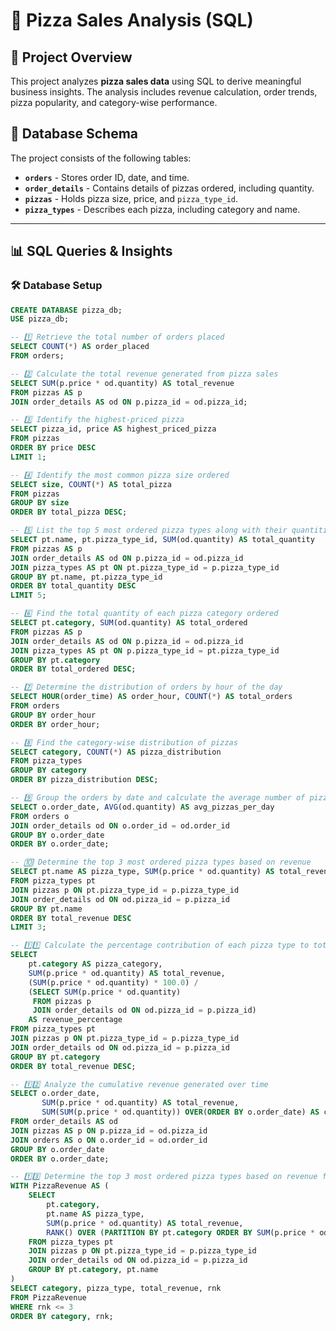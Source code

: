 # 🍕 Pizza Sales Analysis (SQL)

## 📌 Project Overview  
This project analyzes **pizza sales data** using SQL to derive meaningful business insights. The analysis includes revenue calculation, order trends, pizza popularity, and category-wise performance.

## 📂 Database Schema  
The project consists of the following tables:  
- **`orders`** - Stores order ID, date, and time.  
- **`order_details`** - Contains details of pizzas ordered, including quantity.  
- **`pizzas`** - Holds pizza size, price, and `pizza_type_id`.  
- **`pizza_types`** - Describes each pizza, including category and name.

---

## 📊 SQL Queries & Insights  

### 🛠️ Database Setup  
```sql
CREATE DATABASE pizza_db;
USE pizza_db;

-- 1️⃣ Retrieve the total number of orders placed
SELECT COUNT(*) AS order_placed 
FROM orders;

-- 2️⃣ Calculate the total revenue generated from pizza sales
SELECT SUM(p.price * od.quantity) AS total_revenue
FROM pizzas AS p
JOIN order_details AS od ON p.pizza_id = od.pizza_id;

-- 3️⃣ Identify the highest-priced pizza
SELECT pizza_id, price AS highest_priced_pizza
FROM pizzas
ORDER BY price DESC
LIMIT 1;

-- 4️⃣ Identify the most common pizza size ordered
SELECT size, COUNT(*) AS total_pizza
FROM pizzas
GROUP BY size
ORDER BY total_pizza DESC;

-- 5️⃣ List the top 5 most ordered pizza types along with their quantities
SELECT pt.name, pt.pizza_type_id, SUM(od.quantity) AS total_quantity
FROM pizzas AS p
JOIN order_details AS od ON p.pizza_id = od.pizza_id
JOIN pizza_types AS pt ON pt.pizza_type_id = p.pizza_type_id
GROUP BY pt.name, pt.pizza_type_id
ORDER BY total_quantity DESC
LIMIT 5;

-- 6️⃣ Find the total quantity of each pizza category ordered
SELECT pt.category, SUM(od.quantity) AS total_ordered
FROM pizzas AS p
JOIN order_details AS od ON p.pizza_id = od.pizza_id
JOIN pizza_types AS pt ON p.pizza_type_id = pt.pizza_type_id
GROUP BY pt.category
ORDER BY total_ordered DESC;

-- 7️⃣ Determine the distribution of orders by hour of the day
SELECT HOUR(order_time) AS order_hour, COUNT(*) AS total_orders
FROM orders
GROUP BY order_hour
ORDER BY order_hour;

-- 8️⃣ Find the category-wise distribution of pizzas
SELECT category, COUNT(*) AS pizza_distribution
FROM pizza_types
GROUP BY category
ORDER BY pizza_distribution DESC;

-- 9️⃣ Group the orders by date and calculate the average number of pizzas ordered per day
SELECT o.order_date, AVG(od.quantity) AS avg_pizzas_per_day
FROM orders o
JOIN order_details od ON o.order_id = od.order_id
GROUP BY o.order_date
ORDER BY o.order_date;

-- 🔟 Determine the top 3 most ordered pizza types based on revenue
SELECT pt.name AS pizza_type, SUM(p.price * od.quantity) AS total_revenue
FROM pizza_types pt
JOIN pizzas p ON pt.pizza_type_id = p.pizza_type_id
JOIN order_details od ON od.pizza_id = p.pizza_id
GROUP BY pt.name
ORDER BY total_revenue DESC
LIMIT 3;

-- 1️⃣1️⃣ Calculate the percentage contribution of each pizza type to total revenue
SELECT 
    pt.category AS pizza_category,  
    SUM(p.price * od.quantity) AS total_revenue,  
    (SUM(p.price * od.quantity) * 100.0) / 
    (SELECT SUM(p.price * od.quantity)  
     FROM pizzas p  
     JOIN order_details od ON od.pizza_id = p.pizza_id)  
    AS revenue_percentage  
FROM pizza_types pt  
JOIN pizzas p ON pt.pizza_type_id = p.pizza_type_id  
JOIN order_details od ON od.pizza_id = p.pizza_id  
GROUP BY pt.category  
ORDER BY total_revenue DESC;

-- 1️⃣2️⃣ Analyze the cumulative revenue generated over time
SELECT o.order_date, 
       SUM(p.price * od.quantity) AS total_revenue,
       SUM(SUM(p.price * od.quantity)) OVER(ORDER BY o.order_date) AS cumulative_revenue
FROM order_details AS od
JOIN pizzas AS p ON p.pizza_id = od.pizza_id
JOIN orders AS o ON o.order_id = od.order_id
GROUP BY o.order_date
ORDER BY o.order_date;

-- 1️⃣3️⃣ Determine the top 3 most ordered pizza types based on revenue for each pizza category
WITH PizzaRevenue AS (
    SELECT 
        pt.category,  
        pt.name AS pizza_type,  
        SUM(p.price * od.quantity) AS total_revenue,  
        RANK() OVER (PARTITION BY pt.category ORDER BY SUM(p.price * od.quantity) DESC) AS rnk  
    FROM pizza_types pt  
    JOIN pizzas p ON pt.pizza_type_id = p.pizza_type_id  
    JOIN order_details od ON od.pizza_id = p.pizza_id  
    GROUP BY pt.category, pt.name  
)  
SELECT category, pizza_type, total_revenue, rnk
FROM PizzaRevenue  
WHERE rnk <= 3  
ORDER BY category, rnk;
